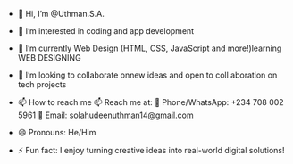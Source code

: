 - 👋 Hi, I’m @Uthman.S.A.
- 👀 I’m interested in coding and app development
- 🌱 I’m currently Web Design (HTML, CSS, JavaScript and more!)learning WEB DESIGNING
- 💞️ I’m looking to collaborate onnew ideas and open to coll aboration on tech projects
- 📫 How to reach me 
 📫 Reach me at:
📱 Phone/WhatsApp: +234 708 002 5961
📧 Email: solahudeenuthman14@gmail.com

- 😄 Pronouns: He/Him
- ⚡ Fun fact: I enjoy turning creative ideas into real-world digital solutions!

<!---
UthmanSA/UthmanSA is a ✨ special ✨ repository because its `README.md` (this file) appears on your GitHub profile.
You can click the Preview link to take a look at your changes.
--->
